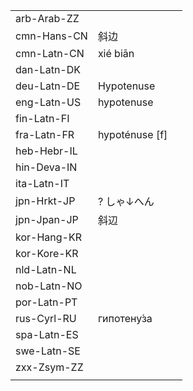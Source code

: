 | | | |
|-|-|-|
| arb-Arab-ZZ |  |  |
| cmn-Hans-CN | 斜边 |  |
| cmn-Latn-CN | xié biān |  |
| dan-Latn-DK |  |  |
| deu-Latn-DE | Hypotenuse |  |
| eng-Latn-US | hypotenuse |  |
| fin-Latn-FI |  |  |
| fra-Latn-FR | hypoténuse [f] |  |
| heb-Hebr-IL |  |  |
| hin-Deva-IN |  |  |
| ita-Latn-IT |  |  |
| jpn-Hrkt-JP | ? しゃ↓へん |  |
| jpn-Jpan-JP | 斜辺 |  |
| kor-Hang-KR |  |  |
| kor-Kore-KR |  |  |
| nld-Latn-NL |  |  |
| nob-Latn-NO |  |  |
| por-Latn-PT |  |  |
| rus-Cyrl-RU | гипотену́за |  |
| spa-Latn-ES |  |  |
| swe-Latn-SE |  |  |
| zxx-Zsym-ZZ |  |  |
|  |  |  |
